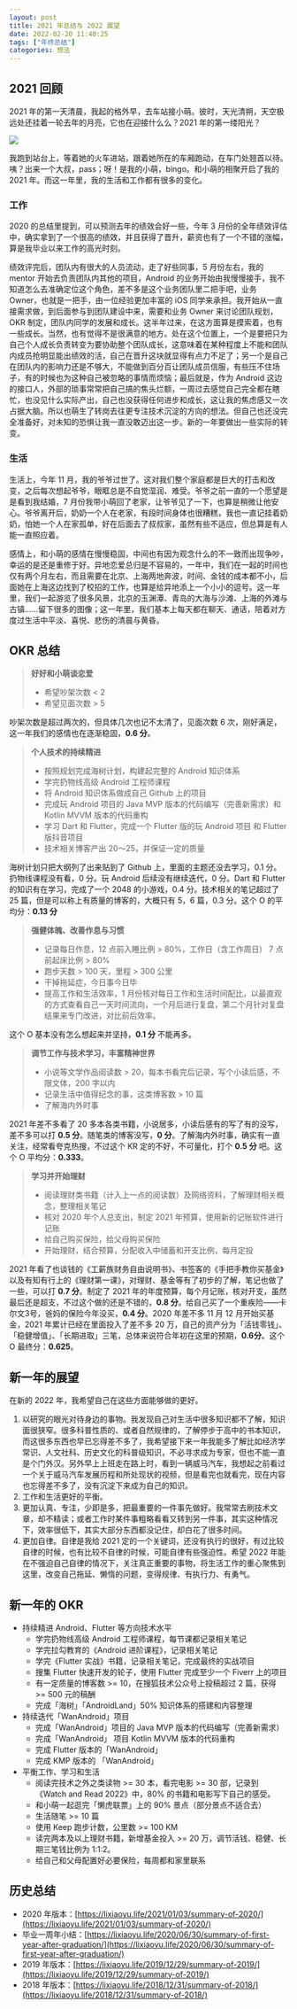 ```yaml
---
layout: post
title: 2021 年总结与 2022 展望
date: 2022-02-20 11:40:25
tags: ["年终总结"]
categories: 想法
---
```


## 2021 回顾

2021 年的第一天清晨，我起的格外早，去车站接小萌。彼时，天光清朔，天空极远处还挂着一轮去年的月亮，它也在迎接什么么？2021 年的第一缕阳光？

![](https://gitee.com/owenlee233/image_store/raw/master/202202201652433.jpeg#crop=0&crop=0&crop=1&crop=1&id=xkjpR&originHeight=3472&originWidth=4624&originalType=binary&ratio=1&rotation=0&showTitle=false&status=done&style=none&title=)

我跑到站台上，等着她的火车进站，跟着她所在的车厢跑动，在车门处翘首以待。咦？出来一个大叔，pass；呀！是我的小萌，bingo。和小萌的相聚开启了我的 2021 年。而这一年里，我的生活和工作都有很多的变化。

### 工作

2020 的总结里提到，可以预测去年的绩效会好一些，今年 3 月份的全年绩效评估中，确实拿到了一个很高的绩效，并且获得了晋升，薪资也有了一个不错的涨幅，算是我毕业以来工作的高光时刻。

绩效评完后，团队内有很大的人员流动，走了好些同事，5 月份左右，我的 mentor 开始去负责团队内其他的项目，Android 的业务开始由我慢慢接手，我不知道怎么去准确定位这个角色，差不多是这个业务团队里二把手吧，业务 Owner，也就是一把手，由一位经验更加丰富的 iOS 同学来承担。我开始从一直接需求做，到后面参与到团队建设中来，需要和业务 Owner 来讨论团队规划，OKR 制定，团队内同学的发展和成长。这半年过来，在这方面算是摸索着，也有一些成长。当然，也有觉得不是很满意的地方。处在这个位置上，一个是要把只为自己个人成长负责转变为要协助整个团队成长，这意味着在某种程度上不能和团队内成员抢明显能出绩效的活，自己在晋升这块就显得有点力不足了；另一个是自己在团队内的影响力还是不够大，不能做到百分百让团队成员信服，有些压不住场子，有的时候也为这种自己被忽略的事情而烦恼；最后就是，作为 Android 这边的接口人，外部的琐事常常把自己搞的焦头烂额，一周过去感觉自己完全都在瞎忙，也没见什么实际产出，自己也没获得任何进步和成长，这让我的焦虑感又一次占据大脑。所以也萌生了转岗去往更专注技术沉淀的方向的想法。但自己也还没完全准备好，对未知的恐惧让我一直没敢迈出这一步。新的一年要做出一些实际的转变。

### 生活

生活上，今年 11 月，我的爷爷过世了。这对我们整个家庭都是巨大的打击和改变，之后每次想起爷爷，眼眶总是不自觉湿润、难受。爷爷之前一直的一个愿望是是看到我结婚，7 月份我带小萌回了老家，让爷爷见了一下，也算是稍微让他安心。爷爷离开后，奶奶一个人在老家，有段时间身体也很糟糕，我也一直记挂着奶奶，怕她一个人在家孤单，好在后面去了叔叔家，虽然有些不适应，但总算是有人能一直照应着。

感情上，和小萌的感情在慢慢稳固，中间也有因为观念什么的不一致而出现争吵，幸运的是还是重修于好。异地恋爱总归是不容易的，一年中，我们在一起的时间也仅有两个月左右，而且需要在北京、上海两地奔波，时间、金钱的成本都不小，后面她在上海这边找到了校招的工作，也算是给异地添上一个小小的逗号。这一年里，我们一起游览了很多风景，北京的玉渊潭、青岛的大海与沙滩、上海的外滩与古镇......留下很多的图像；这一年里，我们基本上每天都在聊天、通话，陪着对方度过生活中平淡、喜悦、悲伤的清晨与黄昏。

## OKR 总结

>  **好好和小萌谈恋爱**
> - 希望吵架次数 < 2
> - 希望见面次数 > 5


吵架次数是超过两次的，但具体几次也记不太清了，见面次数 6 次，刚好满足，这一年我们的感情也在逐渐稳固，**0.6 分**。

> **个人技术的持续精进**
> - 按照规划完成海树计划，构建起完整的 Android 知识体系
> - 学完扔物线高级 Android 工程师课程
> - 将 Android 知识体系做成自己 Github 上的项目
> - 完成玩 Android 项目的 Java MVP 版本的代码编写（完善新需求）和 Kotlin MVVM 版本的代码重构
> - 学习 Dart 和 Flutter，完成一个 Flutter 版的玩 Android 项目 和 Flutter 版抖音项目
> - 技术相关博客产出 20～25，并保证一定的质量


海树计划只把大纲列了出来贴到了 Github 上，里面的主题还没去学习，0.1 分。扔物线课程没有看，0 分。玩 Android 后续没有继续迭代，0 分。Dart 和 Flutter 的知识有在学习，完成了一个 2048 的小游戏，0.4 分。技术相关的笔记超过了 25 篇，但是可以称上有质量的博客的，大概只有 5，6 篇，0.3 分。这个 O 的平均分：**0.13 分**

> **强健体魄、改善作息与习惯**
> - 记录每日作息，12 点前入睡比例 > 80%，工作日（含工作周日） 7 点前起床比例 > 80%
> - 跑步天数 > 100 天，里程 > 300 公里
> - 干掉拖延症，今日事今日毕
> - 提高工作和生活效率，1 月份核对每日工作和生活时间配比，以最直观的方式查看自己一天时间流向，一个月后进行复盘，第二个月针对复盘结果来专门改进，对比前后效率。


这个 O 基本没有怎么想起来并坚持，**0.1 分** 不能再多。

> **调节工作与技术学习，丰富精神世界**
> - 小说等文学作品阅读数 > 20，每本书看完后记录，写个小读后感，不限文体，200 字以内
> - 记录生活中值得纪念的事，这类博客数 > 10 篇
> - 了解海内外时事


2021 年差不多看了 20 多本各类书籍，小说居多，小读后感有的写了有的没写，差不多可以打 **0.5 分**。随笔类的博客没写，**0 分**。了解海内外时事，确实有一直关注，经常看夸克热搜，不过这个 KR 定的不好，不可量化，打个 **0.5 分** 吧。这个 O 平均分：**0.333**。

> **学习并开始理财**
> - 阅读理财类书籍（计入上一点的阅读数）及网络资料，了解理财相关概念，整理相关笔记
> - 核对 2020 年个人总支出，制定 2021 年预算，使用新的记账软件进行记账
> - 给自己购买保险，给父母购买保险
> - 开始理财，结合预算，分配收入中储蓄和开支比例，每月定投


2021 年看了也谈钱的《工薪族财务自由说明书》、书签客的《手把手教你买基金》以及有知有行上的《理财第一课》，对理财、基金等有了初步的了解，笔记也做了一些，可以打 **0.7 分**。制定了 2021 年的年度预算，每个月记账，核对开支，虽然最后还是超支，不过这个做的还是不错的，**0.8 分**。给自己买了一个重疾险——卡尔文3号，爸妈的保险今年没买，**0.4 分**。2020 年差不多 11 月 12 月开始买基金，2021 年累计已经在里面投入了差不多 20 万，自己的资产分为「活钱零钱」、「稳健增值」、「长期进取」三笔，总体来说符合年初在这里的预期，**0.6分**。这个 O 最终分：**0.625**。

## 新一年的展望

在新的 2022 年，我希望自己在这些方面能够做的更好。

1. 以研究的眼光对待身边的事物。我发现自己对生活中很多知识都不了解，知识面很狭窄。很多科普性质的、或者自然规律的，了解停步于高中的书本知识，而这很多东西也早已忘得差不多了，我希望接下来一年我能多了解比如经济学常识、人文社科、历史文化的科普级知识，不必寻求成为专家，但也不能一直是个门外汉。另外早上上班走在路上时，看到一辆威马汽车，我想起之前看过一个关于威马汽车发展历程和所处现状的视频，但是看完也就看完，现在内容也忘得差不多了，没有沉淀下来成为自己的知识。
2. 工作和生活更好的平衡。
3. 更加认真、专注，少即是多，把最重要的一件事先做好。我常常去刷技术文章，却不精读；或者工作时某件事粗略看看又转到另一件事，其实这种情况下，效率很低下，其实大部分东西都没记住，却白花了很多时间。
4. 更加自律。自律是我给 2021 定的一个关键词，还没有执行的很好，有过比较自律的时候，也有比较不自律的时候，可能自律有些强迫性。希望 2022 年能在不强迫自己自律的情况下，关注真正重要的事物，将生活工作的重心聚焦到这里，改变自己拖延、懒惰的问题，变得规律、有执行力、有勇气。

## 新一年的 OKR

- 持续精进 Android、Flutter 等方向技术水平
   - 学完扔物线高级 Android 工程师课程，每节课都记录相关笔记
   - 学完拉勾教育的《Android 进阶课程》，记录相关笔记
   - 学完《Flutter 实战》书籍，记录相关笔记，完成最终的实战项目
   - 搜集 Flutter 快速开发的轮子，使用 Flutter 完成至少一个 Fiverr 上的项目   
   - 有一定质量的博客数 >= 10，在搜狐技术公众号上投稿超过 2 篇，获得 >= 500 元的稿酬
   - 完成「海树」「AndroidLand」50% 知识体系的搭建和内容整理
- 持续迭代「WanAndroid」项目
   - 完成「WanAndroid」项目的 Java MVP 版本的代码编写（完善新需求）
   - 完成「WanAndroid」 项目 Kotlin MVVM 版本的代码重构
   - 完成 Flutter 版本的「WanAndroid」
   - 完成 KMP 版本的 「WanAndroid」
- 平衡工作、学习和生活
   - 阅读完技术之外之类读物 >= 30 本，看完电影  >= 30 部，记录到 《Watch and Read 2022》中，80% 的书籍和电影写下自己的感受。
   - 和小萌一起逛完「懒虎联票」上的 90% 景点（部分景点不适合去）
   - 生活随笔 >= 10 篇
   - 使用 Keep 跑步计数，公里数 >= 100 KM
   - 读完两本及以上理财书籍，新增基金投入 >= 20 万，调节活钱、稳健、长期三笔钱比例为 1:1:2。 
   - 给自己和父母配置好必要保险，每周都和家里联系

## 历史总结

- 2020 年版本：[https://lixiaoyu.life/2021/01/03/summary-of-2020/](https://lixiaoyu.life/2021/01/03/summary-of-2020/)
- 毕业一周年小结：[https://lixiaoyu.life/2020/06/30/summary-of-first-year-after-graduation/](https://lixiaoyu.life/2020/06/30/summary-of-first-year-after-graduation/)
- 2019 年版本：[https://lixiaoyu.life/2019/12/29/summary-of-2019/](https://lixiaoyu.life/2019/12/29/summary-of-2019/)
- 2018 年版本：[https://lixiaoyu.life/2018/12/31/summary-of-2018/](https://lixiaoyu.life/2018/12/31/summary-of-2018/)
